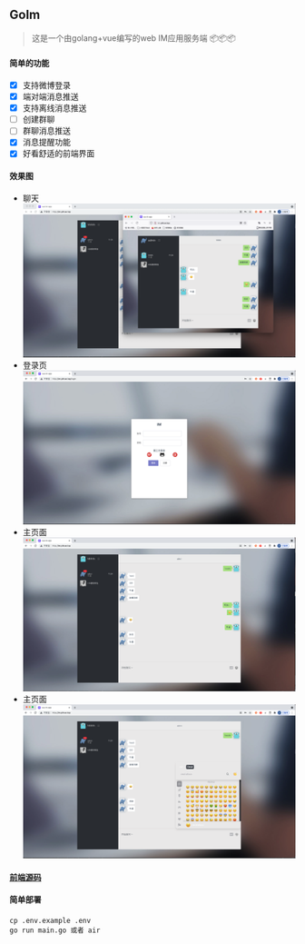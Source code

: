 ## GoIm

> 这是一个由golang+vue编写的web IM应用服务端 📦📦📦



#### 简单的功能

   - [x] 支持微博登录
   - [x] 端对端消息推送
   - [x] 支持离线消息推送
   - [ ] 创建群聊
   - [ ] 群聊消息推送
   - [x] 消息提醒功能
   - [x] 好看舒适的前端界面
   
#### 效果图
  * 聊天
![emioj](public/WechatIMG431.png)
  * 登录页
![im-login](public/WechatIMG430.png)
  * 主页面
![im](public/WechatIMG432.png)
  * 主页面
![im](public/WechatIMG433.png)

#### [前端源码](https://github.com/pl1998/web-im-app)

#### 简单部署
```shell script
cp .env.example .env
go run main.go 或者 air
```


